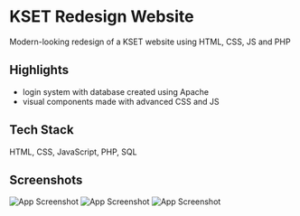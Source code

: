 
# KSET Redesign Website

Modern-looking redesign of a KSET website using HTML, CSS, JS and PHP



## Highlights

- login system with database created using Apache
- visual components made with advanced CSS and JS


## Tech Stack

HTML, CSS, JavaScript, PHP, SQL


## Screenshots

![App Screenshot](https://ibb.co/Qj30ydS)
![App Screenshot](https://ibb.co/7QR2LNL)
![App Screenshot](https://ibb.co/S6jGFjV)
